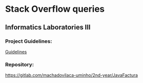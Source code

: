 # Stack Overflow queries

## Informatics Laboratories III

### Project Guidelines:

[Guidelines](guidelines.pdf)

### Repository:

https://gitlab.com/machadovilaca-uminho/2nd-year/JavaFactura
